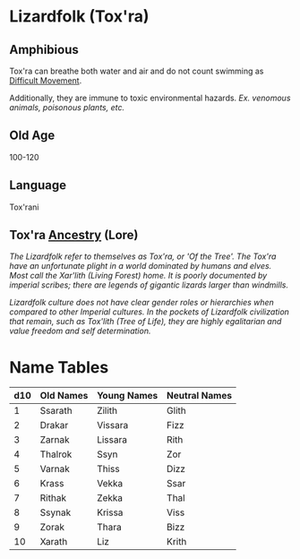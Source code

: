 # Lizardfolk (Tox'ra)

## Amphibious

Tox'ra can breathe both water and air and do not count swimming as [Difficult Movement](../../../Game%20Procedures/Combat/Movement.md#Difficult%20Movement).

Additionally, they are immune to toxic environmental hazards.
*Ex. venomous animals, poisonous plants, etc.*

## Old Age

100-120

## Language

Tox'rani

## Tox'ra [Ancestry](../Ancestry.md) (Lore)

*The Lizardfolk refer to themselves as Tox'ra, or 'Of the Tree'. The Tox'ra have an unfortunate plight in a world dominated by humans and elves. Most call the Xar'lith (Living Forest) home. It is poorly documented by imperial scribes; there are legends of gigantic lizards larger than windmills.*

*Lizardfolk culture does not have clear gender roles or hierarchies when compared to other Imperial cultures. In the pockets of Lizardfolk civilization that remain, such as Tox'lith (Tree of Life), they are highly egalitarian and value freedom and self determination.*

# Name Tables

| d10 | Old Names | Young Names | Neutral Names |
| --- | --------- | ----------- | ------------- |
| 1   | Ssarath   | Zilith      | Glith         |
| 2   | Drakar    | Vissara     | Fizz          |
| 3   | Zarnak    | Lissara     | Rith          |
| 4   | Thalrok   | Ssyn        | Zor           |
| 5   | Varnak    | Thiss       | Dizz          |
| 6   | Krass     | Vekka       | Ssar          |
| 7   | Rithak    | Zekka       | Thal          |
| 8   | Ssynak    | Krissa      | Viss          |
| 9   | Zorak     | Thara       | Bizz          |
| 10  | Xarath    | Liz         | Krith         |
